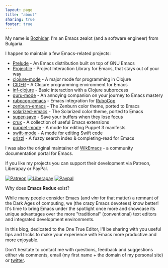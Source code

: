 ```yaml
---
layout: page
title: "about"
sharing: true
footer: true
---
```


My name is [Bozhidar](http://batsov.com). I'm an Emacs zealot (and a
software engineer) from Bulgaria.

I happen to maintain a few Emacs-related projects:

* [Prelude](https://github.com/bbatsov/prelude) - An Emacs distribution built on top of GNU Emacs
* [Projectile](https://github.com/bbatsov/projectile) - Project Interaction Library for Emacs, that stays out of your way
* [clojure-mode](https://github.com/clojure-emacs/clojure-mode) - A major mode for programming in Clojure
* [CIDER](https://github.com/clojure-emacs/cider) - A Clojure programming environment for Emacs
* [inf-clojure](https://github.com/clojure-emacs/inf-clojure) - Basic interaction with a Clojure subprocess
* [guru-mode](https://github.com/bbatsov/guru-mode) - An annoying companion on your journey to Emacs mastery
* [rubocop-emacs](https://github.com/bbatsov/projectile) - Emacs integration for [RuboCop](https://github.com/bbatsov/rubocop)
* [zenburn-emacs](https://github.com/bbatsov/zenburn-emacs) - The Zenburn color theme, ported to Emacs
* [solarized-emacs](https://github.com/bbatsov/solarized-emacs) - The Solarized color theme, ported to Emacs
* [super-save](https://github.com/bbatsov/super-save) - Save your buffers when they lose focus
* [crux](https://github.com/bbatsov/crux) - A collection of useful Emacs extensions
* [puppet-mode](https://github.com/lunaryorn/puppet-mode) - A mode for editing Puppet 3 manifests
* [swift-mode](https://github.com/chrisbarrett/swift-mode) - A mode for editing Swift code
* [grizzl](https://github.com/grizzl/grizzl) - A fuzzy search index & completing-read for Emacs

I was also the original maintainer of [WikEmacs](http://wikemacs.org) - a community documentation portal for Emacs.

If you like my projects you can support their development via Patreon, Liberapay or PayPal.

[![Patreon](https://img.shields.io/badge/patreon-donate-orange.svg)](https://www.patreon.com/bbatsov)
[![Liberapay](https://liberapay.com/assets/widgets/donate.svg)](https://liberapay.com/bbatsov/donate)
[![Paypal](https://www.paypalobjects.com/en_US/i/btn/btn_donate_LG.gif)](https://www.paypal.com/cgi-bin/webscr?cmd=_s-xclick&hosted_button_id=3J4QE5QBJU84Q)

Why does **Emacs Redux** exist?

While many people consider Emacs (and *vim* for that matter) a remnant
of the Dark Ages of computing, we (the crazy Emacs devotees) know
better!  It's time to bring Emacs under the spotlight once more and
showcase its unique advantages over the more "traditional"
(conventional) text editors and integrated development environments.

In this blog, dedicated to the One True
Editor, I'll be sharing with you useful tips and tricks to make your
experience with Emacs more productive and more enjoyable.

Don't hesitate to contact me with questions, feedback and suggestions
either via comments, email (my first name + the domain of my personal
site) or [twitter](http://twitter.com/bbatsov).
